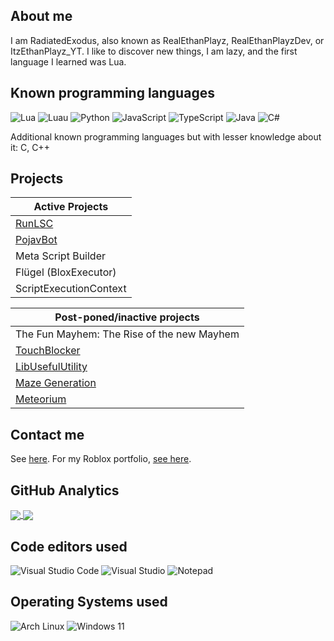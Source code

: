 ## About me
I am RadiatedExodus, also known as RealEthanPlayz, RealEthanPlayzDev, or ItzEthanPlayz_YT. I like to discover new things, I am lazy, and the first language I learned was Lua.

## Known programming languages
![Lua](https://img.shields.io/badge/Lua-blue.svg?style=for-the-badge&logo=lua&logoColor=white)
![Luau](https://img.shields.io/badge/Luau-blue.svg?style=for-the-badge&logo=luau&logoColor=white)
![Python](https://img.shields.io/badge/Python-blue.svg?style=for-the-badge&logo=python&logoColor=white)
![JavaScript](https://img.shields.io/badge/JavaScript-yellow.svg?style=for-the-badge&logo=javascript&logoColor=white)
![TypeScript](https://img.shields.io/badge/TypeScript-blue.svg?style=for-the-badge&logo=typescript&logoColor=white)
![Java](https://img.shields.io/badge/Java-orange.svg?style=for-the-badge&logo=java&logoColor=white)
![C#](https://img.shields.io/badge/C%23-blue.svg?style=for-the-badge&logo=csharp&logoColor=white)

Additional known programming languages but with lesser knowledge about it: C, C++

## Projects
| Active Projects                                                                                 |
| ----------------------------------------------------------------------------------------------- |
| [RunLSC](https://github.com/RealEthanPlayzDev/RunLSC)                                           |
| [PojavBot](https://github.com/PojavLauncherTeam/PojavBot)                                       |
| Meta Script Builder                                                                             |
| Flügel (BloxExecutor)                                                                           |
| ScriptExecutionContext                                                                          |

| Post-poned/inactive projects                                                 |
| ---------------------------------------------------------------------------- |
| The Fun Mayhem: The Rise of the new Mayhem                                   |
| [TouchBlocker](https://github.com/RealEthanPlayzDev/TouchBlocker)            |
| [LibUsefulUtility](https://github.com/RealEthanPlayzDev/Rblx-LibUsefulUtil/) |
| [Maze Generation](https://www.roblox.com/games/7425009431/Maze-Generation)   |
| [Meteorium](https://github.com/RealEthanPlayzDev/Meteorium)                  |

## Contact me
See [here](https://realethanplayzdev.github.io/). For my Roblox portfolio, [see here](https://github.com/RealEthanPlayzDev/RealEthanPlayzDev/blob/main/Portfolio.md).

## GitHub Analytics
<a href="https://github.com/anuraghazra/github-readme-stats">
  <img align="center" src="https://github-readme-stats.vercel.app/api?username=RealEthanPlayzDev&count_private=true&show_icons=true&bg_color=00000000&text_color=808080&hide_border=true" />
</a>
<a href="https://github.com/anuraghazra/github-readme-stats">
  <img align="center" src="https://github-readme-stats.vercel.app/api/top-langs/?username=RealEthanPlayzDev&layout=compact&bg_color=00000000&text_color=808080&hide_border=true" />
</a>

## Code editors used
![Visual Studio Code](https://img.shields.io/badge/Visual%20Studio%20Code-blue.svg?style=for-the-badge&logo=visualstudiocode&logoColor=white)
![Visual Studio](https://img.shields.io/badge/Visual%20Studio-purple.svg?style=for-the-badge&logo=visualstudio&logoColor=white)
![Notepad](https://img.shields.io/badge/Notepad-blue.svg?style=for-the-badge&logo=notepad&logoColor=white)

## Operating Systems used
![Arch Linux](https://img.shields.io/badge/Arch%20Linux-blue.svg?style=for-the-badge&logo=archlinux&logoColor=white)
![Windows 11](https://img.shields.io/badge/Windows%2011-blue.svg?style=for-the-badge&logo=windows&logoColor=white)
